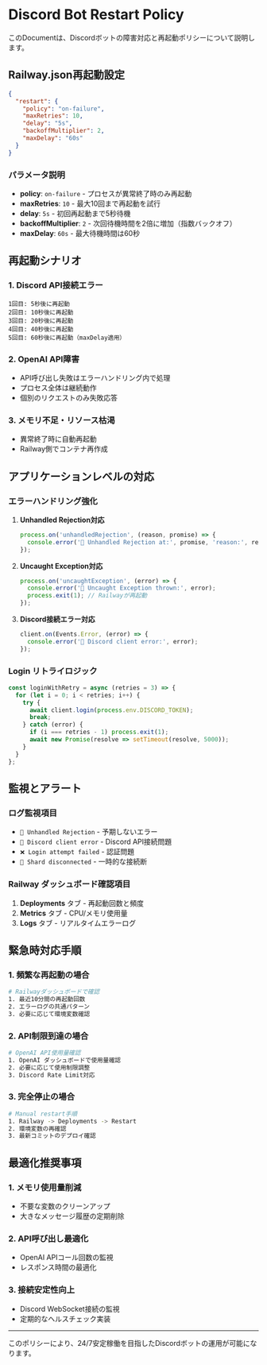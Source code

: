 # Discord Bot Restart Policy

このDocumentは、Discordボットの障害対応と再起動ポリシーについて説明します。

## Railway.json再起動設定

```json
{
  "restart": {
    "policy": "on-failure",
    "maxRetries": 10,
    "delay": "5s",
    "backoffMultiplier": 2,
    "maxDelay": "60s"
  }
}
```

### パラメータ説明

- **policy**: `on-failure` - プロセスが異常終了時のみ再起動
- **maxRetries**: `10` - 最大10回まで再起動を試行
- **delay**: `5s` - 初回再起動まで5秒待機
- **backoffMultiplier**: `2` - 次回待機時間を2倍に増加（指数バックオフ）
- **maxDelay**: `60s` - 最大待機時間は60秒

## 再起動シナリオ

### 1. Discord API接続エラー
```
1回目: 5秒後に再起動
2回目: 10秒後に再起動  
3回目: 20秒後に再起動
4回目: 40秒後に再起動
5回目: 60秒後に再起動（maxDelay適用）
```

### 2. OpenAI API障害
- API呼び出し失敗はエラーハンドリング内で処理
- プロセス全体は継続動作
- 個別のリクエストのみ失敗応答

### 3. メモリ不足・リソース枯渇
- 異常終了時に自動再起動
- Railway側でコンテナ再作成

## アプリケーションレベルの対応

### エラーハンドリング強化

1. **Unhandled Rejection対応**
   ```typescript
   process.on('unhandledRejection', (reason, promise) => {
     console.error('🚨 Unhandled Rejection at:', promise, 'reason:', reason);
   });
   ```

2. **Uncaught Exception対応**
   ```typescript
   process.on('uncaughtException', (error) => {
     console.error('🚨 Uncaught Exception thrown:', error);
     process.exit(1); // Railwayが再起動
   });
   ```

3. **Discord接続エラー対応**
   ```typescript
   client.on(Events.Error, (error) => {
     console.error('🔴 Discord client error:', error);
   });
   ```

### Login リトライロジック

```typescript
const loginWithRetry = async (retries = 3) => {
  for (let i = 0; i < retries; i++) {
    try {
      await client.login(process.env.DISCORD_TOKEN);
      break;
    } catch (error) {
      if (i === retries - 1) process.exit(1);
      await new Promise(resolve => setTimeout(resolve, 5000));
    }
  }
};
```

## 監視とアラート

### ログ監視項目
- `🚨 Unhandled Rejection` - 予期しないエラー
- `🔴 Discord client error` - Discord API接続問題
- `❌ Login attempt failed` - 認証問題
- `🔌 Shard disconnected` - 一時的な接続断

### Railway ダッシュボード確認項目
1. **Deployments** タブ - 再起動回数と頻度
2. **Metrics** タブ - CPU/メモリ使用量
3. **Logs** タブ - リアルタイムエラーログ

## 緊急時対応手順

### 1. 頻繁な再起動の場合
```bash
# Railwayダッシュボードで確認
1. 最近10分間の再起動回数
2. エラーログの共通パターン
3. 必要に応じて環境変数確認
```

### 2. API制限到達の場合
```bash
# OpenAI API使用量確認
1. OpenAI ダッシュボードで使用量確認
2. 必要に応じて使用制限調整
3. Discord Rate Limit対応
```

### 3. 完全停止の場合
```bash
# Manual restart手順
1. Railway -> Deployments -> Restart
2. 環境変数の再確認
3. 最新コミットのデプロイ確認
```

## 最適化推奨事項

### 1. メモリ使用量削減
- 不要な変数のクリーンアップ
- 大きなメッセージ履歴の定期削除

### 2. API呼び出し最適化
- OpenAI APIコール回数の監視
- レスポンス時間の最適化

### 3. 接続安定性向上
- Discord WebSocket接続の監視
- 定期的なヘルスチェック実装

---

このポリシーにより、24/7安定稼働を目指したDiscordボットの運用が可能になります。